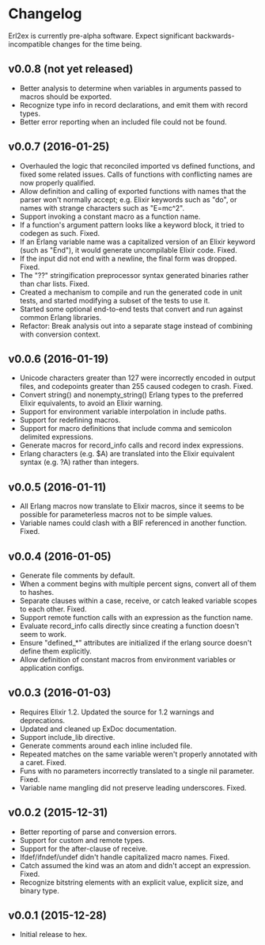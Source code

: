 # Changelog

Erl2ex is currently pre-alpha software. Expect significant backwards-incompatible changes for the time being.

## v0.0.8 (not yet released)

*   Better analysis to determine when variables in arguments passed to macros should be exported.
*   Recognize type info in record declarations, and emit them with record types.
*   Better error reporting when an included file could not be found.

## v0.0.7 (2016-01-25)

*   Overhauled the logic that reconciled imported vs defined functions, and fixed some related issues. Calls of functions with conflicting names are now properly qualified.
*   Allow definition and calling of exported functions with names that the parser won't normally accept; e.g. Elixir keywords such as "do", or names with strange characters such as "E=mc^2".
*   Support invoking a constant macro as a function name.
*   If a function's argument pattern looks like a keyword block, it tried to codegen as such. Fixed.
*   If an Erlang variable name was a capitalized version of an Elixir keyword (such as "End"), it would generate uncompilable Elixir code. Fixed.
*   If the input did not end with a newline, the final form was dropped. Fixed.
*   The "??" stringification preprocessor syntax generated binaries rather than char lists. Fixed.
*   Created a mechanism to compile and run the generated code in unit tests, and started modifying a subset of the tests to use it.
*   Started some optional end-to-end tests that convert and run against common Erlang libraries.
*   Refactor: Break analysis out into a separate stage instead of combining with conversion context.

## v0.0.6 (2016-01-19)

*   Unicode characters greater than 127 were incorrectly encoded in output files, and codepoints greater than 255 caused codegen to crash. Fixed.
*   Convert string() and nonempty_string() Erlang types to the preferred Elixir equivalents, to avoid an Elixir warning.
*   Support for environment variable interpolation in include paths.
*   Support for redefining macros.
*   Support for macro definitions that include comma and semicolon delimited expressions.
*   Generate macros for record_info calls and record index expressions.
*   Erlang characters (e.g. $A) are translated into the Elixir equivalent syntax (e.g. ?A) rather than integers.

## v0.0.5 (2016-01-11)

*   All Erlang macros now translate to Elixir macros, since it seems to be possible for parameterless macros not to be simple values.
*   Variable names could clash with a BIF referenced in another function. Fixed.

## v0.0.4 (2016-01-05)

*   Generate file comments by default.
*   When a comment begins with multiple percent signs, convert all of them to hashes.
*   Separate clauses within a case, receive, or catch leaked variable scopes to each other. Fixed.
*   Support remote function calls with an expression as the function name.
*   Evaluate record_info calls directly since creating a function doesn't seem to work.
*   Ensure "defined_*" attributes are initialized if the erlang source doesn't define them explicitly.
*   Allow definition of constant macros from environment variables or application configs.

## v0.0.3 (2016-01-03)

*   Requires Elixir 1.2. Updated the source for 1.2 warnings and deprecations.
*   Updated and cleaned up ExDoc documentation.
*   Support include_lib directive.
*   Generate comments around each inline included file.
*   Repeated matches on the same variable weren't properly annotated with a caret. Fixed.
*   Funs with no parameters incorrectly translated to a single nil parameter. Fixed.
*   Variable name mangling did not preserve leading underscores. Fixed.

## v0.0.2 (2015-12-31)

*   Better reporting of parse and conversion errors.
*   Support for custom and remote types.
*   Support for the after-clause of receive.
*   Ifdef/ifndef/undef didn't handle capitalized macro names. Fixed.
*   Catch assumed the kind was an atom and didn't accept an expression. Fixed.
*   Recognize bitstring elements with an explicit value, explicit size, and binary type.

## v0.0.1 (2015-12-28)

*   Initial release to hex.
